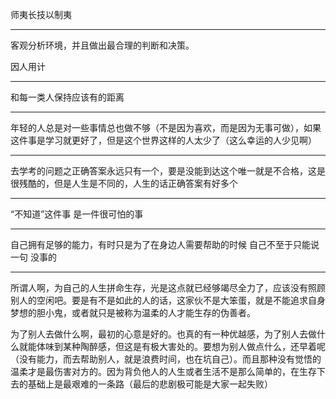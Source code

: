 师夷长技以制夷
___
客观分析环境，并且做出最合理的判断和决策。

因人用计
___
和每一类人保持应该有的距离
___
年轻的人总是对一些事情总也做不够（不是因为喜欢，而是因为无事可做），如果这件事是学习就更好了，但是这个世界这样的人太少了（这么幸运的人少见啊）
___
去学考的问题之正确答案永远只有一个，要是没能到达这个唯一就是不合格，这是很残酷的，但是人生是不同的，人生的话正确答案有好多个
___
“不知道”这件事 是一件很可怕的事
___
自己拥有足够的能力，有时只是为了在身边人需要帮助的时候 自己不至于只能说一句 没事的
___
所谓人啊，为自己的人生拼命生存，光是这点就已经够竭尽全力了，应该没有照顾别人的空闲吧。要是有不是如此的人的话，这家伙不是大笨蛋，就是不能追求自身梦想的胆小鬼，或者就只是被称为温柔的人才能生存的伪善者。

为了别人去做什么啊，最初的心意是好的。也真的有一种优越感，为了别人去做什么就能体味到某种陶醉感，但这是有极大害处的。要想为别人做点什么，还早着呢（没有能力，而去帮助别人，就是浪费时间，也在坑自己）。而且那种没有觉悟的温柔才是最伤害对方的。因为背负他人的人生或者生活不是那么简单的，在生存下去的基础上是最艰难的一条路（最后的悲剧极可能是大家一起失败）